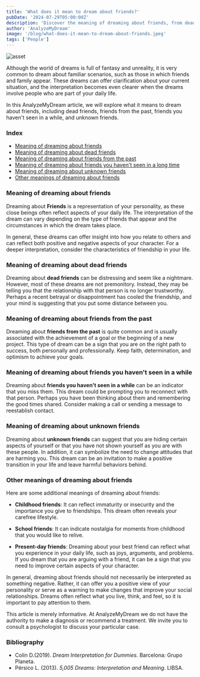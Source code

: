 ```yaml
---
title: 'What does it mean to dream about friends?'
pubDate: '2024-07-29T05:00:00Z'
description: 'Discover the meaning of dreaming about friends, from dead friends to unknown friends, and what these dreams can reveal about your life and emotions.'
author: 'AnalyzeMyDream'
image: '/blog/what-does-it-mean-to-dream-about-friends.jpeg'
tags: ['People']
---
```


![asset](/blog/what-does-it-mean-to-dream-about-friends.jpeg)

Although the world of dreams is full of fantasy and unreality, it is very common to dream about familiar scenarios, such as those in which friends and family appear. These dreams can offer clarification about your current situation, and the interpretation becomes even clearer when the dreams involve people who are part of your daily life.

In this AnalyzeMyDream article, we will explore what it means to dream about friends, including dead friends, friends from the past, friends you haven't seen in a while, and unknown friends.

### Index

- [Meaning of dreaming about friends](#meaning-of-dreaming-about-friends)
- [Meaning of dreaming about dead friends](#meaning-of-dreaming-about-dead-friends)
- [Meaning of dreaming about friends from the past](#meaning-of-dreaming-about-friends-from-the-past)
- [Meaning of dreaming about friends you haven't seen in a long time](#meaning-of-dreaming-about-friends-you-haven't-seen-in-a-long-time)
- [Meaning of dreaming about unknown friends](#meaning-of-dreaming-about-unknown-friends)
- [Other meanings of dreaming about friends](#other-meanings-of-dreaming-about-friends)

### Meaning of dreaming about friends

Dreaming about **Friends** is a representation of your personality, as these close beings often reflect aspects of your daily life. The interpretation of the dream can vary depending on the type of friends that appear and the circumstances in which the dream takes place. 

In general, these dreams can offer insight into how you relate to others and can reflect both positive and negative aspects of your character. For a deeper interpretation, consider the characteristics of friendship in your life. 

### Meaning of dreaming about dead friends

Dreaming about **dead friends** can be distressing and seem like a nightmare. However, most of these dreams are not premonitory. Instead, they may be telling you that the relationship with that person is no longer trustworthy. Perhaps a recent betrayal or disappointment has cooled the friendship, and your mind is suggesting that you put some distance between you. 

### Meaning of dreaming about friends from the past

Dreaming about **friends from the past** is quite common and is usually associated with the achievement of a goal or the beginning of a new project. This type of dream can be a sign that you are on the right path to success, both personally and professionally. Keep faith, determination, and optimism to achieve your goals.

### Meaning of dreaming about friends you haven't seen in a while

Dreaming about **friends you haven't seen in a while** can be an indicator that you miss them. This dream could be prompting you to reconnect with that person. Perhaps you have been thinking about them and remembering the good times shared. Consider making a call or sending a message to reestablish contact.

### Meaning of dreaming about unknown friends

Dreaming about **unknown friends** can suggest that you are hiding certain aspects of yourself or that you have not shown yourself as you are with these people. In addition, it can symbolize the need to change attitudes that are harming you. This dream can be an invitation to make a positive transition in your life and leave harmful behaviors behind.

### Other meanings of dreaming about friends

Here are some additional meanings of dreaming about friends:

- **Childhood friends**: It can reflect immaturity or insecurity and the importance you give to friendships. This dream often reveals your carefree lifestyle.

- **School friends**: It can indicate nostalgia for moments from childhood that you would like to relive.

- **Present-day friends**: Dreaming about your best friend can reflect what you experience in your daily life, such as joys, arguments, and problems. If you dream that you are arguing with a friend, it can be a sign that you need to improve certain aspects of your character.

In general, dreaming about friends should not necessarily be interpreted as something negative. Rather, it can offer you a positive view of your personality or serve as a warning to make changes that improve your social relationships. Dreams often reflect what you live, think, and feel, so it is important to pay attention to them.

This article is merely informative. At AnalyzeMyDream we do not have the authority to make a diagnosis or recommend a treatment. We invite you to consult a psychologist to discuss your particular case.

### Bibliography

- Colin D.(2019). *Dream Interpretation for Dummies*. Barcelona: Grupo Planeta.
- Pérsico L. (2013). *5,005 Dreams: Interpretation and Meaning*. LIBSA.